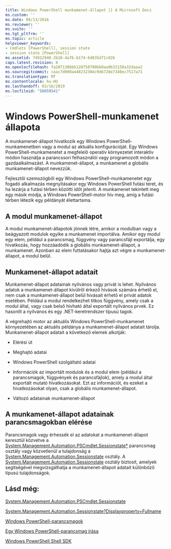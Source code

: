 ```yaml
---
title: Windows PowerShell munkamenet-állapot |} A Microsoft Docs
ms.custom: ''
ms.date: 09/13/2016
ms.reviewer: ''
ms.suite: ''
ms.tgt_pltfrm: ''
ms.topic: article
helpviewer_keywords:
- Cmdlets [PowerShell], session state
- session state [PowerShell]
ms.assetid: 74912940-2b10-4a76-b174-6d035d71c02b
caps.latest.revision: 8
ms.openlocfilehash: fa207130bbb120750780bb0aa9b32150a32daaa2
ms.sourcegitcommit: caac7d098a448232304c9d6728e7340ec7517a71
ms.translationtype: MT
ms.contentlocale: hu-HU
ms.lasthandoff: 03/16/2019
ms.locfileid: "58059541"
---
```

# <a name="windows-powershell-session-state"></a>Windows PowerShell-munkamenet állapota

A munkamenet-állapot hivatkozik egy Windows PowerShell-munkamenetben vagy a modul az aktuális konfigurációját. Egy Windows PowerShell-munkamenetet a megfelelő operatív környezetet interaktív módon használja a parancssori felhasználói vagy programozott módon a gazdaalkalmazást. A munkamenet-állapot, a munkamenet a globális munkamenet-állapot nevezzük.

Fejlesztői szemszögből egy Windows PowerShell-munkamenetet egy fogadó alkalmazás megnyitásakor egy Windows PowerShell futási teret, és ha lezárja a futási térben közötti időt jelenti. A munkamenet tekintett meg egy másik módja, a Windows PowerShell-motor hív meg, amíg a futási térben létezik egy példányát élettartama.

## <a name="module-session-state"></a>A modul munkamenet-állapot

A modul munkamenet-állapotok jönnek létre, amikor a modulban vagy a beágyazott modulok egyike a munkamenet importálva. Amikor egy modul egy elem, például a parancsmag, függvény vagy parancsfájl exportálja, egy hivatkozás, hogy hozzáadódik a globális munkamenet-állapot, a munkamenet. Azonban az elem futtatásakor hajtja azt végre a munkamenet-állapot, a modul belül.

## <a name="session-state-data"></a>Munkamenet-állapot adatait

Munkamenet-állapot adatainak nyilvános vagy privát is lehet. Nyilvános adatok a munkamenet-állapot kívülről érkező hívások számára érhető el, nem csak a munkamenet-állapot belül hívásait érhető el privát adatok esetében. Például a modul rendelkezhet titkos függvény, amely csak a modul által, vagy csak belső hívható által exportált nyilvános prvek. Ez hasonlít a nyilvános és egy .NET-keretrendszer típusú tagok.

A végrehajtó motor az aktuális Windows PowerShell-munkamenet környezetében az aktuális példánya a munkamenet-állapot adatait tárolja. Munkamenet-állapot adatait a következő elemek alkotják:

- Elérési út

- Meghajtó adatai

- Windows PowerShell szolgáltató adatai

- Információk az importált modulok és a modul elem (például a parancsmagok, függvények és parancsfájlok), amely a modul által exportált mutató hivatkozásokat. Ezt az információt, és ezeket a hivatkozásokat olyan, csak a globális munkamenet-állapot.

- Változó adatainak munkamenet-állapot

## <a name="accessing-session-state-data-within-cmdlets"></a>A munkamenet-állapot adatainak parancsmagokban elérése

Parancsmagok vagy érhessék el az adatokat a munkamenet-állapot keresztül közvetve a [System.Management.Automation.PSCmdlet.Sessionstate*](/dotnet/api/System.Management.Automation.PSCmdlet.SessionState) parancsmag osztály vagy közvetlenül a tulajdonság a [ System.Management.Automation.Sessionstate](/dotnet/api/System.Management.Automation.SessionState) osztály. A [System.Management.Automation.Sessionstate](/dotnet/api/System.Management.Automation.SessionState) osztály biztosít, amelyek segítségével megvizsgálhatja a munkamenet-állapot adatait különböző típusú tulajdonságok.

## <a name="see-also"></a>Lásd még:

[System.Management.Automation.PSCmdlet.Sessionstate](/dotnet/api/System.Management.Automation.PSCmdlet.SessionState)

[System.Management.Automation.Sessionstate?Displayproperty=Fullname](/dotnet/api/System.Management.Automation.SessionState)

[Windows PowerShell-parancsmagok](./cmdlet-overview.md)

[Egy Windows PowerShell-parancsmag írása](./writing-a-windows-powershell-cmdlet.md)

[Windows PowerShell Shell SDK](../windows-powershell-reference.md)
